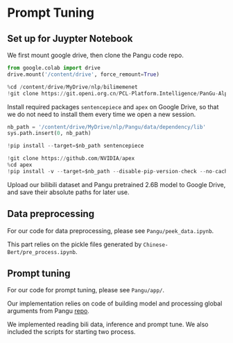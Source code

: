 # Prompt Tuning
## Set up for Juypter Notebook
We first mount google drive, then clone the Pangu code repo.
```python
from google.colab import drive
drive.mount('/content/drive', force_remount=True)

%cd /content/drive/MyDrive/nlp/bilimemenet
!git clone https://git.openi.org.cn/PCL-Platform.Intelligence/PanGu-Alpha-Applications.git
```

Install required packages `sentencepiece` and `apex` on Google Drive, so that we do not need to install them every time we open a new session.
```python
nb_path = '/content/drive/MyDrive/nlp/Pangu/data/dependency/lib'
sys.path.insert(0, nb_path)

!pip install --target=$nb_path sentencepiece

!git clone https://github.com/NVIDIA/apex
%cd apex
!pip install -v --target=$nb_path --disable-pip-version-check --no-cache-dir --global-option="--cpp_ext" --global-option="--cuda_ext" ./
```


Upload our bilibili dataset and Pangu pretrained 2.6B model to Google Drive, and save their absolute paths for later use.

## Data preprocessing
For our code for data preprocessing, please see `Pangu/peek_data.ipynb`.

This part relies on the pickle files generated by `Chinese-Bert/pre_process.ipynb`.

## Prompt tuning
For our code for prompt tuning, please see `Pangu/app/`.

Our implementation relies on code of building model and processing global arguments from Pangu [repo](https://git.openi.org.cn/PCL-Platform.Intelligence/PanGu-Alpha-Applications.git).

We implemented reading bili data, inference and prompt tune. We also included the scripts for starting two process.